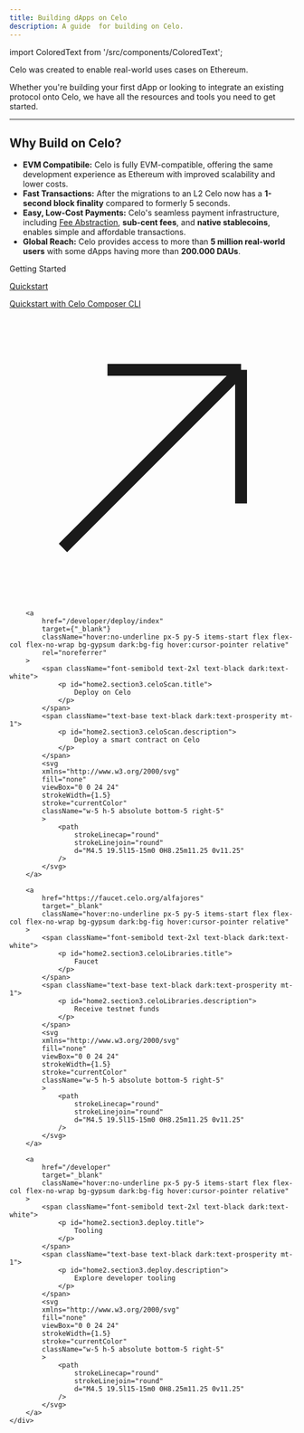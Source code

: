 ```yaml
---
title: Building dApps on Celo
description: A guide  for building on Celo.
---
```

import ColoredText from '/src/components/ColoredText';

Celo was created to enable real-world uses cases on Ethereum.

Whether you're building your first dApp or looking to integrate an existing protocol onto Celo, we have all the resources and tools you need to get started.

---

## Why Build on Celo?

- **EVM Compatibile:** Celo is fully EVM-compatible, offering the same development experience as Ethereum with improved scalability and lower costs.
- **Fast Transactions:** After the migrations to an L2 Celo now has a **1-second block finality** compared to formerly 5 seconds.
- **Easy, Low-Cost Payments:** Celo's seamless payment infrastructure, including [Fee Abstraction](/developer/fee-abstraction), **sub-cent fees**, and **native stablecoins**, enables simple and affordable transactions.
- **Global Reach:** Celo provides access to more than **5 million real-world users** with some dApps having more than **200.000 DAUs**.

<section className="mt-20 md:p-8 p-4 bg-sand dark:bg-fig">
    <span className="text-3xl font-bold">
        <p id="home2.section3.title">
            Getting Started
        </p>
    </span>
    <div className="grid md:grid-cols-2 grid-cols-1 gap-x-4 gap-y-4 w-full mt-8">
        <a
            href="/build/quickstart"
            target="_blank"
            className="hover:no-underline px-5 py-5 items-start flex flex-col flex-no-wrap bg-gypsum dark:bg-fig hover:cursor-pointer relative"
        >
            <span className="font-semibold text-2xl text-black dark:text-white">
                <p id="home2.section3.faucet.title">
                    Quickstart
                </p>
            </span>
            <span className="text-base text-black dark:text-prosperity mt-1">
                <p id="home2.section3.faucet.description">
                    Quickstart with Celo Composer CLI
                </p>
            </span>
            <svg
            xmlns="http://www.w3.org/2000/svg"
            fill="none"
            viewBox="0 0 24 24"
            strokeWidth={1.5}
            stroke="currentColor"
            className="w-5 h-5 absolute bottom-5 right-5"
            >
                <path
                    strokeLinecap="round"
                    strokeLinejoin="round"
                    d="M4.5 19.5l15-15m0 0H8.25m11.25 0v11.25"
                />
            </svg>
        </a>

        <a
            href="/developer/deploy/index"
            target={"_blank"}
            className="hover:no-underline px-5 py-5 items-start flex flex-col flex-no-wrap bg-gypsum dark:bg-fig hover:cursor-pointer relative"
            rel="noreferrer"
        >
            <span className="font-semibold text-2xl text-black dark:text-white">
                <p id="home2.section3.celoScan.title">
                    Deploy on Celo
                </p>
            </span>
            <span className="text-base text-black dark:text-prosperity mt-1">
                <p id="home2.section3.celoScan.description">
                    Deploy a smart contract on Celo
                </p>
            </span>
            <svg
            xmlns="http://www.w3.org/2000/svg"
            fill="none"
            viewBox="0 0 24 24"
            strokeWidth={1.5}
            stroke="currentColor"
            className="w-5 h-5 absolute bottom-5 right-5"
            >
                <path
                    strokeLinecap="round"
                    strokeLinejoin="round"
                    d="M4.5 19.5l15-15m0 0H8.25m11.25 0v11.25"
                />
            </svg>
        </a>

        <a
            href="https://faucet.celo.org/alfajores"
            target="_blank"
            className="hover:no-underline px-5 py-5 items-start flex flex-col flex-no-wrap bg-gypsum dark:bg-fig hover:cursor-pointer relative"
        >
            <span className="font-semibold text-2xl text-black dark:text-white">
                <p id="home2.section3.celoLibraries.title">
                    Faucet
                </p>
            </span>
            <span className="text-base text-black dark:text-prosperity mt-1">
                <p id="home2.section3.celoLibraries.description">
                    Receive testnet funds
                </p>
            </span>
            <svg
            xmlns="http://www.w3.org/2000/svg"
            fill="none"
            viewBox="0 0 24 24"
            strokeWidth={1.5}
            stroke="currentColor"
            className="w-5 h-5 absolute bottom-5 right-5"
            >
                <path
                    strokeLinecap="round"
                    strokeLinejoin="round"
                    d="M4.5 19.5l15-15m0 0H8.25m11.25 0v11.25"
                />
            </svg>
        </a>

        <a
            href="/developer"
            target="_blank"
            className="hover:no-underline px-5 py-5 items-start flex flex-col flex-no-wrap bg-gypsum dark:bg-fig hover:cursor-pointer relative"
        >
            <span className="font-semibold text-2xl text-black dark:text-white">
                <p id="home2.section3.deploy.title">
                    Tooling
                </p>
            </span>
            <span className="text-base text-black dark:text-prosperity mt-1">
                <p id="home2.section3.deploy.description">
                    Explore developer tooling
                </p>
            </span>
            <svg
            xmlns="http://www.w3.org/2000/svg"
            fill="none"
            viewBox="0 0 24 24"
            strokeWidth={1.5}
            stroke="currentColor"
            className="w-5 h-5 absolute bottom-5 right-5"
            >
                <path
                    strokeLinecap="round"
                    strokeLinejoin="round"
                    d="M4.5 19.5l15-15m0 0H8.25m11.25 0v11.25"
                />
            </svg>
        </a>
    </div>
</section>
